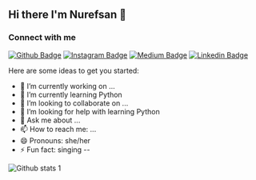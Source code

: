 ## Hi there I'm Nurefsan 👋
### Connect with me
[![Github Badge](https://img.shields.io/badge/-Github-000?style=quare&labelColor=000&logo=Github&logoColor=white&link=link)](https://github.com/nurefsansavash1) 
[![Instagram Badge](https://img.shields.io/badge/-Instagram-C13584?style=flat-quare&labelColor=C13584&logo=instagram&logoColor=white&link=link)](https://www.instagram.com/nurefsan_savash/)
[![Medium Badge](https://img.shields.io/badge/-Medium-757575?style=flat-quare&labelColor=757575&logo=Medium&logoColor=white&link=link)](https://medium.com/@nurefsansavas60) 
[![Linkedin Badge](https://img.shields.io/badge/utkuglsvn-follow%20on%20linkedin-blue?style=for-the-badge&logo=linkedin)](https://www.linkedin.com/in/nuref%C5%9Fan-sava%C5%9F-5a247a219/)


Here are some ideas to get you started:

- 🔭 I’m currently working on ...
- 🌱 I’m currently learning Python
- 👯 I’m looking to collaborate on ...
- 🤔 I’m looking for help with learning Python
- 💬 Ask me about ...
- 📫 How to reach me: ...
- 😄 Pronouns: she/her
- ⚡ Fun fact: singing
--

![Github stats 1](https://github-readme-stats.vercel.app/api?username=nurefsansavash1&show_icons=true&theme=gradient)

